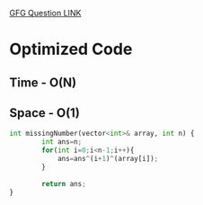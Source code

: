 [GFG Question LINK](https://www.geeksforgeeks.org/problems/missing-number-in-array1416)

# Optimized Code
## Time - O(N)
## Space - O(1)

```python
int missingNumber(vector<int>& array, int n) {
        int ans=n;
        for(int i=0;i<n-1;i++){
            ans=ans^(i+1)^(array[i]);
        }
        
        return ans;
}
```

